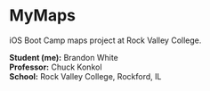 MyMaps
======

iOS Boot Camp maps project at Rock Valley College.

__Student (me):__ Brandon White  
__Professor:__ Chuck Konkol  
__School:__ Rock Valley College, Rockford, IL
